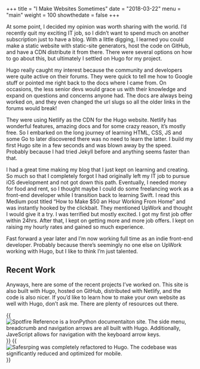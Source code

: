 +++
title = "I Make Websites Sometimes"
date = "2018-03-22"
menu = "main"
weight = 100
showthedate = false
+++

At some point, I decided my opinion was worth sharing with the world. I’d recently quit my exciting IT job, so I didn’t want to spend much on another subscription just to have a blog. With a little digging, I learned you could make a static website with static-site generators, host the code on GitHub, and have a CDN distribute it from there. There were several options on how to go about this, but ultimately I settled on Hugo for my project.

Hugo really caught my interest because the community and developers were quite active on their forums. They were quick to tell me how to Google stuff or pointed me right back to the docs where I came from. On occasions, the less senior devs would grace us with their knowledge and expand on questions and concerns anyone had. The docs are always being worked on, and they even changed the url slugs so all the older links in the forums would break!

They were using Netlify as the CDN for the Hugo website. Netlify has wonderful features, amazing docs and for some crazy reason, it’s mostly free. So I embarked on the long journey of learning HTML, CSS, JS and some Go to later discovered there was no need to learn the latter. I build my first Hugo site in a few seconds and was blown away by the speed. Probably because I had tried Jekyll before and anything seems faster than that.

I had a great time making my blog that I just kept on learning and creating. So much so that I completely forgot I had originally left my IT job to pursue iOS development and not got down this path. Eventually, I needed money for food and rent, so I thought maybe I could do some freelancing work as a front-end developer while I transition back to learning Swift. I read this Medium post titled “How to Make $50 an Hour Working From Home” and was instantly hooked by the clickbait. They mentioned UpWork and thought I would give it a try. I was terrified but mostly excited. I got my first job offer within 24hrs. After that, I kept on getting more and more job offers. I kept on raising my hourly rates and gained so much experience.

Fast forward a year later and I’m now working full time as an indie front-end developer. Probably because there’s seemingly no one else on UpWork working with Hugo, but I like to think I’m just talented. 

## Recent Work
Anyways, here are some of the recent projects I’ve worked on. This site is also built with Hugo, hosted on GitHub, distributed with Netlify, and the code is also nicer. If you’d like to learn how to make your own website as well with Hugo, don’t ask me. There are plenty of resources out there.

<div class="portfolio">
  {{<img src="/img/spotfire.png" title="Spotfire Reference is a IronPython documentaiton site. The side menu, breadcrumb and navigation arrows are all built with Hugo. Additionally, JaveScript allows for navigation with the keyboard arrow keys." class="site-preview">}}
  {{<img src="/img/safespring.png" title="Safesrping was completely refactored to Hugo. The codebase was significantly reduced and optimized for mobile." class="site-preview">}}
</div>